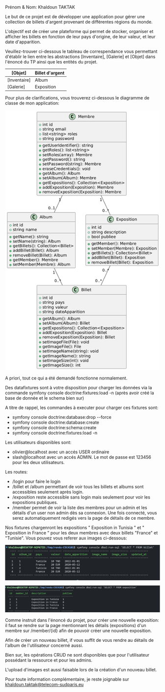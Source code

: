 Prénom & Nom: Khaldoun TAKTAK

Le but de ce projet est de développer une application pour gérer une collection de billets d'argent provenant de différentes régions du monde. 

L'objectif est de créer une plateforme qui permet de stocker, organiser et afficher les billets en fonction de leur pays d'origine, de leur valeur, et leur date d'apparition.

Veuillez-trouver ci-dessous le tableau de correspendance vous permettant d'établir le lien entre les abstractions [Inventaire], [Galerie] et [Objet] dans l'énoncé du TP ainsi que les entités du projet.

| [Objet]      | Billet d'argent |
|--------------|-----------------|
| [Inventaire] | Album           |
| [Galerie]    | Exposition      |

Pour plus de clarifications, vous trouverez ci-dessous le diagramme de classe de mon application:

![alt text](class_diagram.png)

A priori, tout ce qui a été demandé fonctionne normalement.

Des datafixtures sont  à votre disposition pour charger les données via la commande symfony console doctrine:fixtures:load -n (après avoir créé la base de donnée et le schema bien sur)

A titre de rappel, les commandes à executer pour charger ces fixtures sont:
- symfony console doctrine:database:drop --force
- symfony console doctrine:database:create
- symfony console doctrine:schema:create
- symfony console doctrine:fixtures:load -n


Les utilisateurs disponibles sont:
-   olivier@localhost  avec un accés USER ordinaire
-   slash@localhost  avec un accés ADMIN.
Le mot de passe est 123456 pour les deux utilisateurs.

Les routes:
- /login pour faire le login
- /billet et /album permettant de voir tous les billets et albums sont accessibles seulement après login. 
- /exposition reste accessible sans login mais seulement pour voir les expositions publiques.
- /member permet de voir la liste des membres pour un admin et les détails d'un user non admin dès sa connexion. Une fois connecté, vous serez automatiquement redigés vers la page de détails de ce membre.

Nos fixtures chargenront les expositions " Exposition in Tunisia " et  " Exposition in France " pour les deux membres avec deux billets "France" et "Tunisie". Vous pouvez vous referer aux images ci-dessous:

![alt text](image.png)

![alt text](image-1.png)

Comme instruit dans l'énoncé du projet, pour créer une nouvelle exposition: il faut se rendre sur la page mentionnant les détails (expositions) d'un membre sur /member/{id} afin de pouvoir créer une nouvelle exposition.

Afin de créer un nouveau billet, if vous suffit de vous rendre au détails de l'album de l'utilisateur concerné aussi. 

Bien sur, les opérations CRUD ne sont disponibles que pour l'utilisateur possédant la ressource et pour les admins.

L'upload d'images est aussi faisable lors de la création d'un nouveau billet.

Pour toute information complémentaire, je reste joignable sur khaldoun.taktak@telecom-sudparis.eu